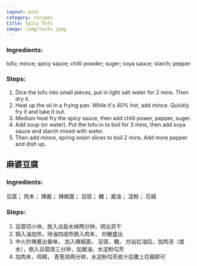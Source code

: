 ```yaml
---
layout: post
category: recipes
title: Spicy Tofu
image: /img/toufu.jpeg
---
```


### Ingredients:

tofu; mince; spicy sauce; chilli powder; suger; soya sauce; starch; pepper
     
### Steps:

1. Dice the tofu into small pieces, put in light salt water for 2 mins. Then dry it.
2. Heat up the oil in a frying pan. While it's 40% hot, add mince. Quickly fry it and take it out.
3. Medium heat fry the spicy sauce, then add chilli power, pepper, suger.
4. Add soup (or water). Put the tofu in to boil for 3 mins, then add soya sauce and starch mixed with water.
5. Then add mince, spring onion slices to boil 2 mins. Add more pepper and dish up.


## 麻婆豆腐

### Ingredients:

豆腐； 肉末； 辣酱； 辣椒面； 豆豉； 糖； 酱油； 淀粉； 花椒 
     
### Steps:

1. 豆腐切小块，放入淡盐水焯两分钟。捞出沥干<br/>
2. 锅入油加热，待油四成热倒入肉末， 炒散盛出<br/>
3. 中火抄辣酱出香味， 加入辣椒面， 豆豉，糖。 炒出红油后，加肉汤（或水），倒入豆腐烧三分钟，加酱油，水淀粉勾芡<br/>
4. 加肉末，鸡精， 青葱烧两分钟，水淀粉勾芡收汁后撒上花椒即可<br/>

